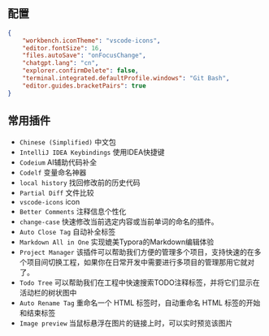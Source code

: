 ## 配置
```json
{
    "workbench.iconTheme": "vscode-icons",
    "editor.fontSize": 16,
    "files.autoSave": "onFocusChange",
    "chatgpt.lang": "cn",
    "explorer.confirmDelete": false,
    "terminal.integrated.defaultProfile.windows": "Git Bash",
    "editor.guides.bracketPairs": true
}
```

## 常用插件
- `Chinese (Simplified)` 中文包
- `IntelliJ IDEA Keybindings` 使用IDEA快捷键
- `Codeium` AI辅助代码补全
- `Codelf` 变量命名神器
- `local history` 找回修改前的历史代码
- `Partial Diff` 文件比较
- `vscode-icons` icon
- `Better Comments` 注释信息个性化
- `change-case` 快速修改当前选定内容或当前单词的命名的插件。
- `Auto Close Tag` 自动补全标签
- `Markdown All in One` 实现媲美Typora的Markdown编辑体验
- `Project Manager` 该插件可以帮助我们方便的管理多个项目，支持快速的在多个项目间切换工程，如果你在日常开发中需要进行多项目的管理那用它就对了。
- `Todo Tree` 可以帮助我们在工程中快速搜索TODO注释标签，并将它们显示在活动栏的树状图中
- `Auto Rename Tag` 重命名一个 HTML 标签时，自动重命名 HTML 标签的开始和结束标签
- `Image preview` 当鼠标悬浮在图片的链接上时，可以实时预览该图片